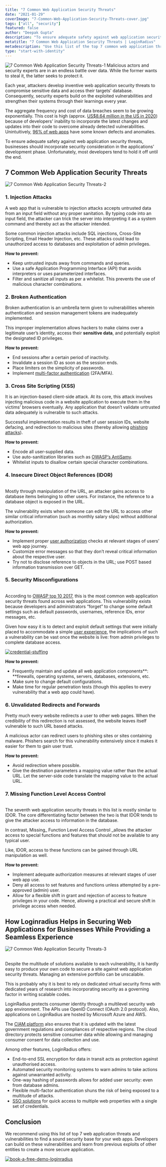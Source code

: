 ```yaml
---
title: "7 Common Web Application Security Threats"
date: "2021-01-29"
coverImage: "7-Common-Web-Application-Security-Threats-cover.jpg"
tags: ["all", "security"]
featured: false
author: "Deepak Gupta"
description: "To ensure adequate safety against web application security threats, businesses should incorporate security consideration in the applications' development phase. Unfortunately, most developers tend to hold it off until the end."
metatitle: "7 Common Web Application Security Threats | LoginRadius"
metadescription: "Use this list of the top 7 common web application threats and vulnerabilities to find a sound security base for your web apps. Also, learn how to prevent them."
type: "start-with-identity"
---
```


![7 Common Web Application Security Threats-1](7-Common-Web-Application-Security-Threats-1.jpg)
Malicious actors and security experts are in an endless battle over data. While the former wants to steal it, the latter seeks to protect it.

Each year, attackers develop inventive web application security threats to compromise sensitive data and access their targets' database. Consequently, security experts build on the exploited vulnerabilities and strengthen their systems through their learnings every year.

The aggregate frequency and cost of data breaches seem to be growing exponentially. This cost is high (approx. [US\$8.64 million in the US in 2020](https://www.ibm.com/security/data-breach)) because of developers' inability to incorporate the latest changes and updates into their code to overcome already detected vulnerabilities. Unintuitively, [96% of web apps](https://www.infopoint-security.de/medien/cenzic-vulnerability-report-2014.pdf) have some known defects and anomalies.

To ensure adequate safety against web application security threats, businesses should incorporate security consideration in the applications' development phase. Unfortunately, most developers tend to hold it off until the end.

## 7 Common Web Application Security Threats

![7 Common Web Application Security Threats-2](7-Common-Web-Application-Security-Threats-2.png)

### 1. Injection Attacks

A web app that is vulnerable to injection attacks accepts untrusted data from an input field without any proper sanitation. By typing code into an input field, the attacker can trick the server into interpreting it as a system command and thereby act as the attacker intended.

Some common injection attacks include SQL injections, Cross-Site Scripting, Email Header Injection, etc. These attacks could lead to unauthorized access to databases and exploitation of admin privileges.

**How to prevent:**

- Keep untrusted inputs away from commands and queries.
- Use a safe Application Programming Interface (API) that avoids interpreters or uses parameterized interfaces.
- Filter and sanitize all inputs as per a whitelist. This prevents the use of malicious character combinations.

### 2. Broken Authentication

Broken authentication is an umbrella term given to vulnerabilities wherein authentication and session management tokens are inadequately implemented.

This improper implementation allows hackers to make claims over a legitimate user’s identity, access their **sensitive data**, and potentially exploit the designated ID privileges.

**How to prevent:**

- End sessions after a certain period of inactivity.
- Invalidate a session ID as soon as the session ends.
- Place limiters on the simplicity of passwords.
- Implement [multi-factor authentication](https://www.loginradius.com/blog/start-with-identity/2019/06/what-is-multi-factor-authentication/) (2FA/MFA).

### 3. Cross Site Scripting (XSS)

It is an injection-based client-side attack. At its core, this attack involves injecting malicious code in a website application to execute them in the victims’ browsers eventually. Any application that doesn’t validate untrusted data adequately is vulnerable to such attacks.

Successful implementation results in theft of user session IDs, website defacing, and redirection to malicious sites (thereby allowing [phishing attacks](https://www.loginradius.com/blog/start-with-identity/2018/02/phishing-for-identity/)).

**How to prevent:**

- Encode all user-supplied data.
- Use auto-sanitization libraries such as [OWASP’s AntiSamy](https://owasp.org/www-project-antisamy/).
- Whitelist inputs to disallow certain special character combinations.

### 4. Insecure Direct Object References (IDOR)

\
Mostly through manipulation of the URL, an attacker gains access to database items belonging to other users. For instance, the reference to a database object is exposed in the URL.

The vulnerability exists when someone can edit the URL to access other similar critical information (such as monthly salary slips) without additional authorization.

**How to prevent:**

- Implement proper [user authorization](https://www.loginradius.com/blog/async/user-authentication-react-application/) checks at relevant stages of users’ web app journey.
- Customize error messages so that they don’t reveal critical information about the respective user.
- Try not to disclose reference to objects in the URL; use POST based information transmission over GET.

### 5. Security Misconfigurations

\
According to [OWASP top 10 2017](https://owasp.org/www-project-top-ten/), this is the most common web application security threats found across web applications. This vulnerability exists because developers and administrators “forget” to change some default settings such as default passwords, usernames, reference IDs, error messages, etc.

Given how easy it is to detect and exploit default settings that were initially placed to accommodate a simple [user experience](https://www.loginradius.com/customer-experience-solutions/), the implications of such a vulnerability can be vast once the website is live: from admin privileges to complete database access.

[![credential-stuffing](credential-stuffing.png)](https://www.loginradius.com/resource/understanding-credential-stuffing-attacks-whitepaper)

**How to prevent:**

- Frequently maintain and update all web application components**: **firewalls, operating systems, servers, databases, extensions, etc.
- Make sure to change default configurations.
- Make time for regular penetration tests (though this applies to every vulnerability that a web app could have).

### 6. Unvalidated Redirects and Forwards

Pretty much every website redirects a user to other web pages. When the credibility of this redirection is not assessed, the website leaves itself vulnerable to such URL based attacks.

A malicious actor can redirect users to phishing sites or sites containing malware. Phishers search for this vulnerability extensively since it makes it easier for them to gain user trust.

**How to prevent:**

- Avoid redirection where possible.
- Give the destination parameters a mapping value rather than the actual URL. Let the server-side code translate the mapping value to the actual URL.

### 7. Missing Function Level Access Control

\
The seventh web application security threats in this list is mostly similar to IDOR. The core differentiating factor between the two is that IDOR tends to give the attacker access to information in the database.

In contrast, Missing\_ Function Level Access Control \_allows the attacker access to special functions and features that should not be available to any typical user.

Like, IDOR, access to these functions can be gained through URL manipulation as well.

**How to prevent:**

- Implement adequate authorization measures at relevant stages of user web app use.
- Deny all access to set features and functions unless attempted by a pre-approved (admin) user.
- Allow for a flexible shift in grant and rejection of access to feature privileges in your code. Hence, allowing a practical and secure shift in privilege access when needed.

## How Loginradius Helps in Securing Web Applications for Businesses While Providing a Seamless Experience

![7 Common Web Application Security Threats-3](7-Common-Web-Application-Security-Threats-3.png)

\
Despite the multitude of solutions available to each vulnerability, it is hardly easy to produce your own code to secure a site against web application security threats. Managing an extensive portfolio can be unscalable.

This is probably why it is best to rely on dedicated virtual security firms with dedicated years of research into incorporating security as a governing factor in writing scalable codes.

LoginRadius protects consumer identity through a multilevel security web app environment. The APIs use OpenID Connect (OAuth 2.0 protocol). Also, applications on LoginRadius are hosted by Microsoft Azure and AWS.

The [CIAM platform](https://www.loginradius.com/blog/start-with-identity/2019/06/customer-identity-and-access-management/) also ensures that it is updated with the latest government regulations and compliances of respective regions. The cloud directory protects sensitive consumer data while allowing and managing consumer consent for data collection and use.

Among other features, LoginRadius offers:

- End-to-end SSL encryption for data in transit acts as protection against unauthorised access.
- Automated security monitoring systems to warn admins to take actions against unwarranted activity.
- One-way hashing of passwords allows for added user security: even from database admins.
- Flexible multi-factor authentication shuns the risk of being exposed to a multitude of attacks.
- [SSO solutions](https://www.loginradius.com/single-sign-on/) for quick access to multiple web properties with a single set of credentials.

## Conclusion

We recommend using this list of top 7 web application threats and vulnerabilities to find a sound security base for your web apps. Developers can build on these vulnerabilities and learn from previous exploits of other entities to create a more secure application.

[![book-a-free-demo-loginradius](book-a-demo-loginradius.png)](https://www.loginradius.com/book-a-demo/)
